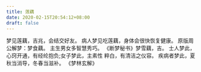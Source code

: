 ```yaml
---
title: 莲藕
date: 2020-02-15T20:54:12+08:00
draft: false
---
```


梦见莲藕，吉兆，会结交好友。
病人梦见吃莲藕，身体会很快恢复健康。
原版周公解梦：梦食藕。
主生男女多智慧秀巧。
《断梦秘书》梦雪藕，吉。
士人梦此，心窍开通，有经纶抱负;女子梦此，主素性 粹白，有清洁之仪容。
疾病者梦此，夏秋当消导，冬春当滋补。
《梦林玄解》